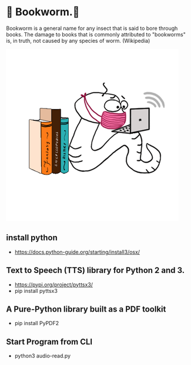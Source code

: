 # 🐛 Bookworm.🐛   
Bookworm is a general name for any insect that is said to bore through books. The damage to books that is commonly attributed to "bookworms" is, in truth, not caused by any species of worm. (Wikipedia)

![worm reader](images/worm.png) 

## install python
 - https://docs.python-guide.org/starting/install3/osx/

## Text to Speech (TTS) library for Python 2 and 3.
 - https://pypi.org/project/pyttsx3/
 - pip install pyttsx3

## A Pure-Python library built as a PDF toolkit
 - pip install PyPDF2

## Start Program from CLI
 - python3 audio-read.py
